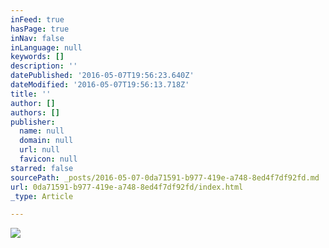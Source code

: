 ```yaml
---
inFeed: true
hasPage: true
inNav: false
inLanguage: null
keywords: []
description: ''
datePublished: '2016-05-07T19:56:23.640Z'
dateModified: '2016-05-07T19:56:13.718Z'
title: ''
author: []
authors: []
publisher:
  name: null
  domain: null
  url: null
  favicon: null
starred: false
sourcePath: _posts/2016-05-07-0da71591-b977-419e-a748-8ed4f7df92fd.md
url: 0da71591-b977-419e-a748-8ed4f7df92fd/index.html
_type: Article

---
```

![](https://the-grid-user-content.s3-us-west-2.amazonaws.com/dcc6fcb4-13a8-4cbf-a17a-0eab3b5e8482.jpg)